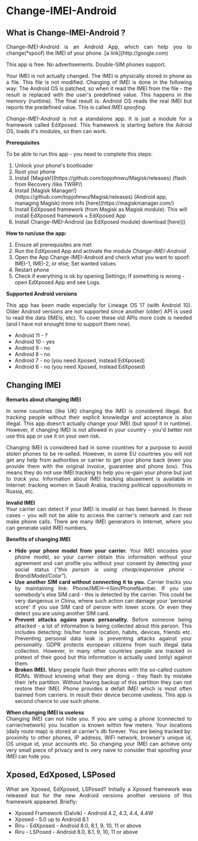 # Change-IMEI-Android

## What is Change-IMEI-Android ?

<p align="justify">
Change-IMEI-Android is an Android App, which can help you to change(*spoof) the IMEI of your phone.
	[a link](http://google.com)
</p>

<p align="justify">
This app is free. No advertisements. Double-SIM phones support.
</p>


<p align="justify">
Your IMEI is not actually changed. The IMEI is physically stored in phone as a file. This file is not modified.
Changing of IMEI is done in the following way: The Android OS is patched, so when it read the IMEI from the file - 
the result is replaced with the user's predefined value. This happens in the memory (runtime). The final result
is: Android OS reads the real IMEI but reports the predefined value. This is called <i>IMEI spoofing</i>.
</p>

<p align="justify">
<i>Change-IMEI-Android</i> is not a standalone app. It is just a module for a framework called EdXposed.
This framework is starting before the Adroid OS, loads it's modules, so then can work.
</p>

<b>Prerequisites</b>
<p align="justify">
To be able to run this app - you need to complete this steps:
	<ol>
		<li>Unlock your phone's bootloader</li>
		<li>Root your phone</li>
		<li>Install [Magisk!](https://github.com/topjohnwu/Magisk/releases) (flash from Recovery /like TWRP/)</li>
		<li>Install [Magisk Manager!](https://github.com/topjohnwu/Magisk/releases) (Android app, managing Magisk) more info [here](https://magiskmanager.com/)</li>
		<li>Install EdXposed framework (from Magisk as Magisk module). This will install EdXposed framework + EdXposed App</li>
		<li>Install Change-IMEI-Android (as EdXposed module) download [here]()</li>
	</ol>
</p>

<b>How to run/use the app:</b>
<p align="justify">
	<ol>
		<li>Ensure all prerequisites are met</li>
		<li>Run the EdXposed App and activate the module <i>Change-IMEI-Android</i></li>
		<li>Open the App Change-IMEI-Android and check what you want to spoof: IMEI-1, IMEI-2, or else; Set wanted values</li>
		<li>Restart phone</li>
		<li>Check if everything is ok by opening Settings; If something is wrong - open EdXposed App and see Logs.</li>
	</ol>

</p>

<b>Supported Android versions</b>
<p align="justify">
This app has been made especially for Lineage OS 17 (with Android 10). 
Older Android versions are not supported since another (older) API is used to read the data (IMEIs, etc).
To cover these old APIs more code is needed (and I have not enought time to support them now).
	<ul>
		<li>Android 11 - ?</li>
		<li>Android 10 - yes</li>
		<li>Android  9 - no </li>
		<li>Android  8 - no </li>
		<li>Android  7 - no (you need Xposed, instead EdXposed)</li>
		<li>Android  6 - no (you need Xposed, instead EdXposed)</li>
	</ul>
</p>

## Changing IMEI

<b>Remarks about changing IMEI</b>
<p align="justify">
In some countries (like UK) changing the IMEI is considered illegal. But tracking people without their explicit knowledge and acceptance is also illegal. This app doesn't actually change your IMEI (but spoof it in runtime). However, if changing IMEI is not allowed in your country - you'd better not use this app or use it on your own risk. 
</p>

<p align="justify">
Changing IMEI is considered bad in some countries for a purpose to avoid stolen phones to be re-selled. 
However, in some EU countries you will not get any help from authorities or carrier to get your phone back (even you provide them with the original invoice, guarantee and phone box). This means they do not
use IMEI tracking to help you re-gain your phone but just <i>to track you</i>. 
Information about IMEI tracking abusement is available in Internet: tracking women in Saudi Arabia, tracking political oppositionists in Russia, etc.
</p>

<p align="justify">
<b>Invalid IMEI</b><br/>
Your carrier can detect if your IMEI is invalid or has been banned. In these cases - you will not be able to access the carrier's network and can not make phone calls.
There are many IMEI generators in Internet, where you can generate valid IMEI numbers.
</p>

<p align="justify">
<b>Benefits of changing IMEI</b><br/>
	<ul>
		<li align="justify">
			<b>Hide your phone model from your carrier.</b> 
			Your IMEI encodes your phone model, so your carrier obtain this information without your agreement and can profile you without your consent by detecting your
			social status (<i>"this person is using cheap/expensive phone - Brand/Model/Color"</i>).
		</li>
		<li align="justify">
			<b>Use another SIM card without connecting it to you.</b> 
			Carrier tracks you by maintaining link: Phone/IMEI<-->Sim/PhoneNumber. If you use somebody's else SIM card - this is detected by the carrier.
			This could be very dangerous in China, where such action can damage your 'personal score' if you use SIM card of person with lower score.
			Or even they detect you are using another SIM card.
		</li>
		<li align="justify">
			<b>Prevent attacks agains yours personality.</b> 
			Before someone being attacked - a lot of information is being collected about this person. This includes detecting: his/her home location, habits, devices, friends etc.
			Preventing personal data leak is preventing attacks against your personality. GDPR protects european citizens from such illegal data collection.
			However, in many other countries people are tracked in pretext of their good but this information is actually used (only) against them.
		</li>
		<li align="justify">
			<b>Broken IMEI.</b>
			Many people flash their phones with the so-called custom ROMs. Without knowing what they are doing - they flash by mistake their /efs partition.
			Without having backup of this partition they can not restore their IMEI. Phone provides a defalt IMEI which is most often banned from carriers.
			In result their device become useless. This app is second chance to use such phone.
		</li>
	</ul>
</p>

<p align="justify">
<b>When changing IMEI is useless</b><br/>
Changing IMEI can not hide you. If you are using a phone (connected to carrier/network) you location is known within few meters. Your locations (daily route map) is stored at carrier's db forever. You are being tracked by: proximity to other phones, IP address, WiFi network, browser's unique id, OS unique id, your accounts etc. So changing your IMEI can achieve only very small piece of privacy and is very naive to consider that spoofing your IMEI can hide you.
</p>

## Xposed, EdXposed, LSPosed
<p align="justify">
	What are Xposed, EdXposed, LSPosed? Initially a Xposed framework was released but for the new Android versions
	another versions of this framework appeared. Briefly:
	<ul>
		<li>Xposed Framework (Dalvik) - Android 4.2, 4.3, 4.4, 4.4W </li>
		<li>Xposed - 5.0 up to Android 8.1</li>
		<li>Riru - EdXposed - Android 8.0, 8.1, 9, 10, 11 or above</li>
		<li>Riru - LSPosed - Android 8.0, 8.1, 9, 10, 11 or above</li>
	</ul>
	
</p>

